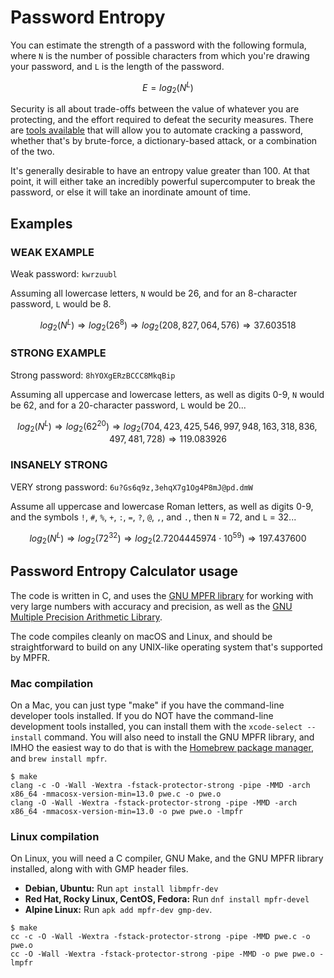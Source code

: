 # Password Entropy

You can estimate the strength of a password with the following formula, where `N` is the number of possible characters from which you're drawing your password, and `L` is the length of the password.

$$E = log_2(N^L)$$

Security is all about trade-offs between the value of whatever you are protecting, and the effort required to defeat the security measures. There are [tools available](https://www.openwall.com/john/) that will allow you to automate cracking a password, whether that's by brute-force, a dictionary-based attack, or a combination of the two.

It's generally desirable to have an entropy value greater than 100. At that point, it will either take an incredibly powerful supercomputer to break the password, or else it will take an inordinate amount of time.

## Examples

### WEAK EXAMPLE

Weak password: `kwrzuubl`

Assuming all lowercase letters, `N` would be 26, and for an 8-character password, `L` would be 8.

$$log_2(N^L)  \Rightarrow  log_2(26^8) \Rightarrow log_2(208,827,064,576) \Rightarrow 37.603518$$

### STRONG EXAMPLE

Strong password: `8hYOXgERzBCCC8MkqBip`

Assuming all uppercase and lowercase letters, as well as digits 0-9, `N` would be 62, and for a 20-character password, `L` would be 20...

$$log_2(N^L)  \Rightarrow  log_2(62^{20}) \Rightarrow log_2(704,423,425,546,997,948,163,318,836,497,481,728)
\Rightarrow 119.083926$$

### INSANELY STRONG

VERY strong password: `6u?Gs6q9z,3ehqX7g1Og4P8mJ@pd.dmW`

Assume all uppercase and lowercase Roman letters, as well as digits 0-9, and the symbols `!`, `#`, `%`, `+`, `:`, `=`, `?`, `@`, `,`, and `.`, then `N` = 72, and `L` = 32...

$$log_2(N^L)  \Rightarrow  log_2(72^{32}) \Rightarrow log_2(2.7204445974 \cdot 10^{59}) \Rightarrow 197.437600$$

## Password Entropy Calculator usage

The code is written in C, and uses the [GNU MPFR library](https://www.mpfr.org/) for working with very large numbers with accuracy and precision, as well as the [GNU Multiple Precision Arithmetic Library](https://gmplib.org/).

The code compiles cleanly on macOS and Linux, and should be straightforward to build on any UNIX-like operating system that's supported by MPFR.

### Mac compilation

On a Mac, you can just type "make" if you have the command-line developer tools installed. If you do NOT have the command-line development tools installed, you can install them with the `xcode-select --install` command. You will also need to install the GNU MPFR library, and IMHO the easiest way to do that is with the [Homebrew package manager](https://brew.sh), and `brew install mpfr`.

```text
$ make
clang -c -O -Wall -Wextra -fstack-protector-strong -pipe -MMD -arch x86_64 -mmacosx-version-min=13.0 pwe.c -o pwe.o
clang -O -Wall -Wextra -fstack-protector-strong -pipe -MMD -arch x86_64 -mmacosx-version-min=13.0 -o pwe pwe.o -lmpfr
```

### Linux compilation

On Linux, you will need a C compiler, GNU Make, and the GNU MPFR library installed, along with with GMP header files.

- **Debian, Ubuntu:** Run `apt install libmpfr-dev`
- **Red Hat, Rocky Linux, CentOS, Fedora:**  Run `dnf install mpfr-devel`
- **Alpine Linux:** Run `apk add mpfr-dev gmp-dev`.

```text
$ make
cc -c -O -Wall -Wextra -fstack-protector-strong -pipe -MMD pwe.c -o pwe.o
cc -O -Wall -Wextra -fstack-protector-strong -pipe -MMD -o pwe pwe.o -lmpfr
```
